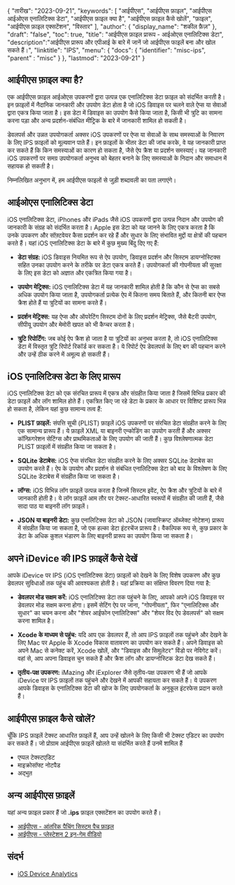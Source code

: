 {
"तारीख": "2023-09-21",
  "keywords": [
"आईपीएस",
"आईपीएस फ़ाइल",
"आईपीएस आईओएस एनालिटिक्स डेटा",
"आईपीएस फ़ाइल क्या है",
"आईपीएस फ़ाइल कैसे खोलें",
"फ़ाइल",
"आईपीएस फ़ाइल एक्सटेंशन",
"विस्तार"
],
  "author": {
"display_name": "शकील फ़ैज़"
},
"draft": "false",
"toc": true,
"title": "आईपीएस फ़ाइल प्रारूप - आईओएस एनालिटिक्स डेटा",
  "description":"आईपीएस प्रारूप और एपीआई के बारे में जानें जो आईपीएस फाइलें बना और खोल सकते हैं।",
"linktitle": "IPS",
  "menu": {
    "docs": {
      "identifier": "misc-ips",
"parent" : "misc"
}
},
"lastmod": "2023-09-21"
}

## आईपीएस फ़ाइल क्या है?

एक आईपीएस फ़ाइल आईओएस उपकरणों द्वारा उत्पन्न एक एनालिटिक्स डेटा फ़ाइल को संदर्भित करती है। इन फ़ाइलों में नैदानिक जानकारी और उपयोग डेटा होता है जो iOS डिवाइस पर चलने वाले ऐप्स या सेवाओं द्वारा एकत्र किया जाता है। इस डेटा में डिवाइस का उपयोग कैसे किया जाता है, किसी भी त्रुटि का सामना करना पड़ा और अन्य प्रदर्शन-संबंधित मीट्रिक के बारे में जानकारी शामिल हो सकती है।

डेवलपर्स और उन्नत उपयोगकर्ता अक्सर iOS उपकरणों पर ऐप्स या सेवाओं के साथ समस्याओं के निवारण के लिए IPS फ़ाइलों को मूल्यवान पाते हैं। इन फ़ाइलों के भीतर डेटा की जांच करके, वे यह जानकारी प्राप्त कर सकते हैं कि किन समस्याओं का कारण हो सकता है, जैसे ऐप क्रैश या प्रदर्शन समस्याएं। यह जानकारी iOS उपकरणों पर समग्र उपयोगकर्ता अनुभव को बेहतर बनाने के लिए समस्याओं के निदान और समाधान में सहायक हो सकती है।

निम्नलिखित अनुभाग में, हम आईपीएस फाइलों से जुड़ी शब्दावली का पता लगाएंगे।

## आईओएस एनालिटिक्स डेटा

iOS एनालिटिक्स डेटा, iPhones और iPads जैसे iOS उपकरणों द्वारा उत्पन्न निदान और उपयोग की जानकारी के संग्रह को संदर्भित करता है। Apple इस डेटा को यह जानने के लिए एकत्र करता है कि उनके उपकरण और सॉफ़्टवेयर कैसा प्रदर्शन कर रहे हैं और सुधार के लिए संभावित मुद्दों या क्षेत्रों की पहचान करते हैं। यहां iOS एनालिटिक्स डेटा के बारे में कुछ मुख्य बिंदु दिए गए हैं:

- **डेटा संग्रह:** iOS डिवाइस नियमित रूप से ऐप उपयोग, डिवाइस प्रदर्शन और सिस्टम डायग्नोस्टिक्स सहित उनका उपयोग करने के तरीके पर डेटा एकत्र करते हैं। उपयोगकर्ता की गोपनीयता की सुरक्षा के लिए इस डेटा को अज्ञात और एकत्रित किया गया है।

- **उपयोग मेट्रिक्स:** iOS एनालिटिक्स डेटा में यह जानकारी शामिल होती है कि कौन से ऐप्स का सबसे अधिक उपयोग किया जाता है, उपयोगकर्ता प्रत्येक ऐप में कितना समय बिताते हैं, और कितनी बार ऐप्स क्रैश होते हैं या त्रुटियों का सामना करते हैं।

- **प्रदर्शन मेट्रिक्स:** यह ऐप्स और ऑपरेटिंग सिस्टम दोनों के लिए प्रदर्शन मेट्रिक्स, जैसे बैटरी उपयोग, सीपीयू उपयोग और मेमोरी खपत को भी कैप्चर करता है।

- **त्रुटि रिपोर्टिंग:** जब कोई ऐप क्रैश हो जाता है या त्रुटियों का अनुभव करता है, तो iOS एनालिटिक्स डेटा में विस्तृत त्रुटि रिपोर्ट रिकॉर्ड कर सकता है। ये रिपोर्ट ऐप डेवलपर्स के लिए बग की पहचान करने और उन्हें ठीक करने में अमूल्य हो सकती हैं।

## iOS एनालिटिक्स डेटा के लिए प्रारूप

iOS एनालिटिक्स डेटा को एक संरचित प्रारूप में एकत्र और संग्रहीत किया जाता है जिसमें विभिन्न प्रकार की डेटा फ़ाइलें और लॉग शामिल होते हैं। एकत्रित किए जा रहे डेटा के प्रकार के आधार पर विशिष्ट प्रारूप भिन्न हो सकता है, लेकिन यहां कुछ सामान्य तत्व हैं:

- **PLIST फ़ाइलें:** संपत्ति सूची (PLIST) फ़ाइलें iOS उपकरणों पर संरचित डेटा संग्रहीत करने के लिए एक सामान्य प्रारूप हैं। ये फ़ाइलें XML या बाइनरी एन्कोडिंग का उपयोग करती हैं और अक्सर कॉन्फ़िगरेशन सेटिंग्स और प्राथमिकताओं के लिए उपयोग की जाती हैं। कुछ विश्लेषणात्मक डेटा PLIST फ़ाइलों में संग्रहीत किया जा सकता है।

- **SQLite डेटाबेस:** iOS ऐप्स संरचित डेटा संग्रहीत करने के लिए अक्सर SQLite डेटाबेस का उपयोग करते हैं। ऐप के उपयोग और प्रदर्शन से संबंधित एनालिटिक्स डेटा को बाद के विश्लेषण के लिए SQLite डेटाबेस में संग्रहीत किया जा सकता है।

- **लॉग्स:** iOS विभिन्न लॉग फ़ाइलें उत्पन्न करता है जिनमें सिस्टम इवेंट, ऐप क्रैश और त्रुटियों के बारे में जानकारी होती है। ये लॉग फ़ाइलें आम तौर पर टेक्स्ट-आधारित स्वरूपों में संग्रहीत की जाती हैं, जैसे सादा पाठ या बाइनरी लॉग फ़ाइलें।

- **JSON या बाइनरी डेटा:** कुछ एनालिटिक्स डेटा को JSON (जावास्क्रिप्ट ऑब्जेक्ट नोटेशन) प्रारूप में संग्रहीत किया जा सकता है, जो एक हल्का डेटा इंटरचेंज प्रारूप है। वैकल्पिक रूप से, कुछ प्रकार के डेटा के अधिक कुशल भंडारण के लिए बाइनरी प्रारूप का उपयोग किया जा सकता है।

## अपने iDevice की IPS फ़ाइलें कैसे देखें

आपके iDevice पर IPS (iOS एनालिटिक्स डेटा) फ़ाइलों को देखने के लिए विशेष उपकरण और कुछ डेवलपर सुविधाओं तक पहुंच की आवश्यकता होती है। यहां प्रक्रिया का संक्षिप्त विवरण दिया गया है:

- **डेवलपर मोड सक्षम करें:** iOS एनालिटिक्स डेटा तक पहुंचने के लिए, आपको अपने iOS डिवाइस पर डेवलपर मोड सक्षम करना होगा। इसमें सेटिंग ऐप पर जाना, "गोपनीयता", फिर "एनालिटिक्स और सुधार" का चयन करना और "शेयर आईफोन एनालिटिक्स" और "शेयर विद ऐप डेवलपर्स" को सक्षम करना शामिल है।

- **Xcode के माध्यम से पहुंच:** यदि आप एक डेवलपर हैं, तो आप IPS फ़ाइलों तक पहुंचने और देखने के लिए Mac पर Apple के Xcode विकास वातावरण का उपयोग कर सकते हैं। अपने डिवाइस को अपने Mac से कनेक्ट करें, Xcode खोलें, और "डिवाइस और सिमुलेटर" विंडो पर नेविगेट करें। वहां से, आप अपना डिवाइस चुन सकते हैं और क्रैश लॉग और डायग्नोस्टिक डेटा देख सकते हैं।

- **तृतीय-पक्ष उपकरण:** iMazing और iExplorer जैसे तृतीय-पक्ष उपकरण भी हैं जो आपके iDevice पर IPS फ़ाइलों तक पहुंचने और देखने में आपकी सहायता कर सकते हैं। ये उपकरण आपके डिवाइस के एनालिटिक्स डेटा की खोज के लिए उपयोगकर्ता के अनुकूल इंटरफेस प्रदान करते हैं।

## आईपीएस फ़ाइल कैसे खोलें?

चूँकि IPS फ़ाइलें टेक्स्ट आधारित फ़ाइलें हैं, आप उन्हें खोलने के लिए किसी भी टेक्स्ट एडिटर का उपयोग कर सकते हैं। जो प्रोग्राम आईपीएस फ़ाइलें खोलते या संदर्भित करते हैं उनमें शामिल हैं

- एप्पल टेक्स्टएडिट
- माइक्रोसॉफ्ट नोटपैड
- अद्भुत

## अन्य आईपीएस फ़ाइलें

यहां अन्य फ़ाइल प्रकार हैं जो **.ips** फ़ाइल एक्सटेंशन का उपयोग करते हैं।

- [आईपीएस - आंतरिक पैचिंग सिस्टम पैच फ़ाइल](/hi/गेम/आईपीएस/)
- [आईपीएस - प्लेस्टेशन 2 इन-गेम वीडियो](/hi/गेम/आईपीएस-पीएस2/)

## संदर्भ
* [iOS Device Analytics](https://www.apple.com/legal/privacy/data/en/device-analytics/)

